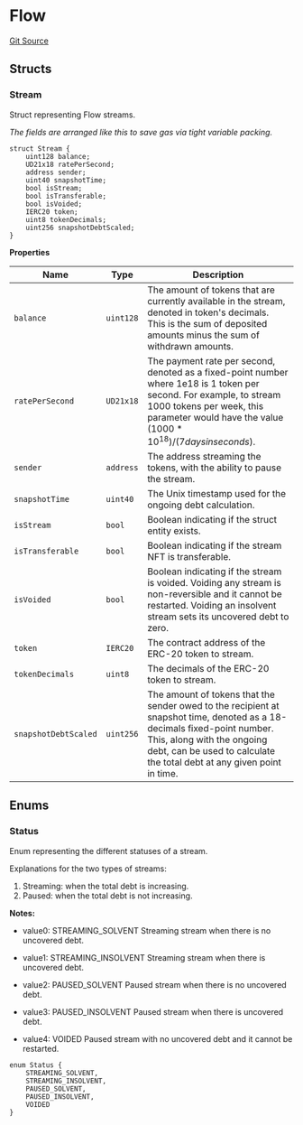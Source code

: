 # Flow

[Git Source](https://github.com/sablier-labs/flow/blob/a0fa33d2843af0817e34970cdc05822ead31daaa/src/types/DataTypes.sol)

## Structs

### Stream

Struct representing Flow streams.

_The fields are arranged like this to save gas via tight variable packing._

```solidity
struct Stream {
    uint128 balance;
    UD21x18 ratePerSecond;
    address sender;
    uint40 snapshotTime;
    bool isStream;
    bool isTransferable;
    bool isVoided;
    IERC20 token;
    uint8 tokenDecimals;
    uint256 snapshotDebtScaled;
}
```

**Properties**

| Name                 | Type      | Description                                                                                                                                                                                                                      |
| -------------------- | --------- | -------------------------------------------------------------------------------------------------------------------------------------------------------------------------------------------------------------------------------- |
| `balance`            | `uint128` | The amount of tokens that are currently available in the stream, denoted in token's decimals. This is the sum of deposited amounts minus the sum of withdrawn amounts.                                                           |
| `ratePerSecond`      | `UD21x18` | The payment rate per second, denoted as a fixed-point number where 1e18 is 1 token per second. For example, to stream 1000 tokens per week, this parameter would have the value $(1000 * 10^18) / (7 days in seconds)$.          |
| `sender`             | `address` | The address streaming the tokens, with the ability to pause the stream.                                                                                                                                                          |
| `snapshotTime`       | `uint40`  | The Unix timestamp used for the ongoing debt calculation.                                                                                                                                                                        |
| `isStream`           | `bool`    | Boolean indicating if the struct entity exists.                                                                                                                                                                                  |
| `isTransferable`     | `bool`    | Boolean indicating if the stream NFT is transferable.                                                                                                                                                                            |
| `isVoided`           | `bool`    | Boolean indicating if the stream is voided. Voiding any stream is non-reversible and it cannot be restarted. Voiding an insolvent stream sets its uncovered debt to zero.                                                        |
| `token`              | `IERC20`  | The contract address of the ERC-20 token to stream.                                                                                                                                                                              |
| `tokenDecimals`      | `uint8`   | The decimals of the ERC-20 token to stream.                                                                                                                                                                                      |
| `snapshotDebtScaled` | `uint256` | The amount of tokens that the sender owed to the recipient at snapshot time, denoted as a 18-decimals fixed-point number. This, along with the ongoing debt, can be used to calculate the total debt at any given point in time. |

## Enums

### Status

Enum representing the different statuses of a stream.

Explanations for the two types of streams:

1. Streaming: when the total debt is increasing.
2. Paused: when the total debt is not increasing.

**Notes:**

- value0: STREAMING_SOLVENT Streaming stream when there is no uncovered debt.

- value1: STREAMING_INSOLVENT Streaming stream when there is uncovered debt.

- value2: PAUSED_SOLVENT Paused stream when there is no uncovered debt.

- value3: PAUSED_INSOLVENT Paused stream when there is uncovered debt.

- value4: VOIDED Paused stream with no uncovered debt and it cannot be restarted.

```solidity
enum Status {
    STREAMING_SOLVENT,
    STREAMING_INSOLVENT,
    PAUSED_SOLVENT,
    PAUSED_INSOLVENT,
    VOIDED
}
```
